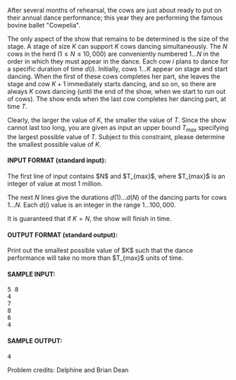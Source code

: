 After several months of rehearsal, the cows are just about ready to put  on
their annual dance performance; this year they are performing the famous bovine ballet
"Cowpelia".

The only aspect of the show that remains to be determined is the size of the
stage.  A stage of size $K$ can support $K$ cows dancing simultaneously.   The
$N$ cows in the herd ($1 \leq N \leq 10,000$) are conveniently  numbered
$1 \ldots N$ in the order in which they must appear in the  dance.  Each cow $i$
plans to dance for a specific duration of time $d(i)$.  Initially, cows
$1 \ldots K$ appear on stage and start dancing.  When the first of these cows
completes her part, she leaves the stage and cow $K+1$ immediately starts
dancing, and so on, so there are always $K$ cows dancing (until the end of the
show, when we start to run out of cows).  The show ends when the last cow
completes  her dancing part, at time $T$.

Clearly, the larger the value of $K$, the smaller the value of $T$. Since the
show cannot last too long, you are given as input an upper bound $T_{max}$
specifying the largest possible value of $T$.  Subject to this constraint,
please determine the smallest possible value of $K$.

<div class='prob-in-spec'><h4>INPUT FORMAT (standard input):</h4>
The first line of input contains $N$ and $T_{max}$, where $T_{max}$ is an
integer of value at most 1 million.

The next $N$ lines give the durations $d(1) \ldots d(N)$ of the dancing parts
for cows $1 \ldots N$.  Each $d(i)$ value is an integer in the range
$1 \ldots 100,000$.

It is guaranteed that if $K=N$, the show will finish in time.
</div>

<div class='prob-out-spec'><h4>OUTPUT FORMAT (standard output):</h4>
Print out the smallest possible value of $K$ such that the dance performance
will take no more than $T_{max}$ units of time.
</div>

<h4>SAMPLE INPUT:</h4><pre class='in'>
5 8
4
7
8
6
4
</pre><h4>SAMPLE OUTPUT:</h4> <pre class='out'>
4
</pre>


Problem credits: Delphine and Brian Dean